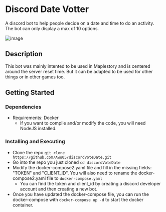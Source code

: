 # Discord Date Votter

A discord bot to help people decide on a date and time to do an activity. The bot can only display a max of 10 options.

![image](https://github.com/Awu05/discordVoteDate/assets/12676790/d886b857-50d9-459e-a26a-0bdf24a26918)



## Description

This bot was mainly intented to be used in Maplestory and is centered around the server reset time.
But it can be adapted to be used for other things or in other games too.

## Getting Started

### Dependencies

* Requirements: Docker
  * If you want to compile and/or modify the code, you will need NodeJS installed.

### Installing and Executing

* Clone the repo `git clone https://github.com/Awu05/discordVoteDate.git`
* Go into the repo you just cloned `cd discordVoteDate`
* Modify the docker-compose2.yaml file and fill in the missing fields: "TOKEN" and "CLIENT_ID". You will also need to rename the docker-compose2.yaml file to `docker-compose.yaml`
  * You can find the token and client_id by creating a discord developer account and then creating a new bot.
* Once you have updated the docker-compose file, you can run the docker-compose with `docker-compose up -d` to start the docker container.
